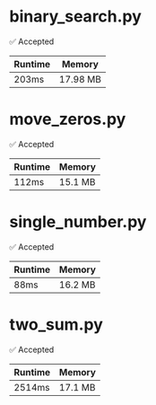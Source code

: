 # binary_search.py
:white_check_mark: Accepted

| Runtime | Memory |
| ------- | ------ |
| 203ms | 17.98 MB |

# move_zeros.py
:white_check_mark: Accepted

| Runtime | Memory |
| ------- | ------ |
| 112ms | 15.1 MB |

# single_number.py
:white_check_mark: Accepted

| Runtime | Memory |
| ------- | ------ |
| 88ms | 16.2 MB |

# two_sum.py
:white_check_mark: Accepted

| Runtime | Memory |
| ------- | ------ |
| 2514ms | 17.1 MB |